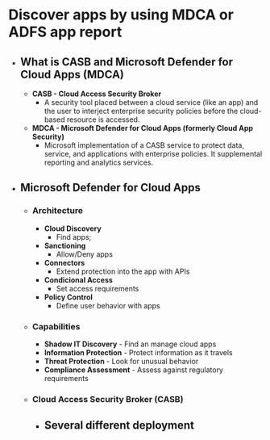 # Discover apps by using MDCA or ADFS app report
- ## What is CASB and Microsoft Defender for Cloud Apps (MDCA)
	- **CASB - Cloud Access Security Broker**
		- A security tool placed between a cloud service (like an app) and the user to interject enterprise security policies before the cloud-based resource is accessed.
	- **MDCA - Microsoft Defender for Cloud Apps (formerly Cloud App Security)**
		- Microsoft implementation of a CASB service to protect data, service, and applications wíth enterprise policies. It supplemental reporting and analytics services.
- ## Microsoft Defender for Cloud Apps 
	- ### Architecture
		- **Cloud Discovery**
			- Find apps;
		- **Sanctioning**
			- Allow/Deny apps
		- **Connectors**
			- Extend protection into the app with APIs
		- **Condicional Access**
			- Set access requirements
		- **Policy Control**
			- Define user behavior with apps
	- ### Capabilities
		- **Shadow IT Discovery** - Find an manage cloud apps
		- **Information Protection** - Protect information as it travels
		- **Threat Protection** - Look for unusual behavior
		- **Compliance Assessment** - Assess against regulatory requirements
	- ### Cloud Access Security Broker (CASB)
		- **Several different deployment**
			- 
